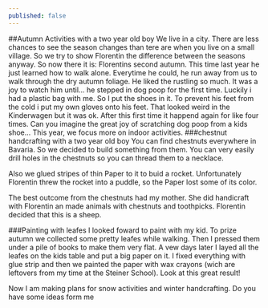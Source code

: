 ```yaml
---
published: false
---
```


##Autumn Activities with a two year old boy
We live in a city. There are less chances to see the season changes than tere are when you live on a small village. So we try to show Florentin the difference between the seasons anyway. 
So now there it is: Florentins second autumn. 
This time last year he just learned how to walk alone. Everytime he could, he run away from us to walk through the dry autumn foliage. He liked the rustling so much. It was a joy to watch him until... he stepped in dog poop for the first time.
Luckily i had a plastic bag with me. So I put the shoes in it. To prevent his feet from the cold i put my own gloves onto his feet. That looked weird in the Kinderwagen but it was ok. After this first time it happend again for like four times. Can you imagine the great joy of scratching dog poop from a kids shoe...
This year, we focus more on indoor activities. 
###chestnut handcrafting with a two year old boy
You can find chestnuts everywhere in Bavaria. So we decided to build something from them. You can very easily drill holes in the chestnuts so you can thread them to a necklace. 

Also we glued stripes of thin Paper to it to buid a rocket. Unfortunately Florentin threw the rocket into a puddle, so the Paper lost some of its color. 

The best outcome from the chestnuts had my mother. She did handicraft with Florentin an made animals with chestnuts and toothpicks. Florentin decided that this is a sheep.

###Painting with leafes
I looked foward to paint with my kid. To prize autumn we collected some pretty leafes while walking. Then I pressed them under a pile of books to make them very flat. A vew days later I layed all the leafes on the kids table and put a big paper on it. I fixed everything with glue strip and then we painted the paper with wax crayons (wich are leftovers from my time at the Steiner School). Look at this great result!

Now I am making plans for snow activities and winter handcrafting. Do you have some ideas form me
